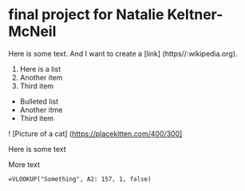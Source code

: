 # final project for Natalie Keltner-McNeil

Here is some text. And I want to create a [link] (https//:wikipedia.org).

1. Here is a list
2. Another item
3. Third item

* Bulleted list
* Another itme
* Third item

! [Picture of a cat] (https://placekitten.com/400/300]

Here is some text

More text

```
=VLOOKUP("Something", A2: 157, 1, false)
```





